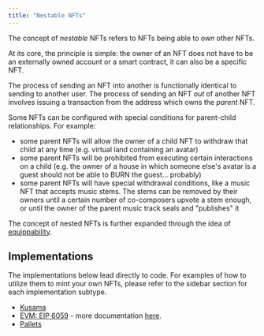 ```yaml
---
title: "Nestable NFTs"
---
```


The concept of _nestable_ NFTs refers to NFTs being able to _own_ other NFTs.

At its core, the principle is simple: the owner of an NFT does not have to be an externally owned
account or a smart contract, it can also be a specific NFT.

The process of sending an NFT into another is functionally identical to sending to another user. The
process of sending an NFT _out_ of another NFT involves issuing a transaction from the address which
owns the _parent_ NFT.

Some NFTs can be configured with special conditions for parent-child relationships. For example:

- some parent NFTs will allow the owner of a child NFT to withdraw that child at any time (e.g.
  virtual land containing an avatar)
- some parent NFTs will be prohibited from executing certain interactions on a child (e.g. the owner
  of a house in which someone else's avatar is a guest should not be able to BURN the guest...
  probably)
- some parent NFTs will have special withdrawal conditions, like a music NFT that accepts music
  stems. The stems can be removed by their owners until a certain number of co-composers upvote a
  stem enough, or until the owner of the parent music track seals and "publishes" it

The concept of nested NFTs is further expanded through the idea of
[equippability](/lego25-equippable).

## Implementations

The implementations below lead directly to code. For examples of how to utilize them to mint your own NFTs, please refer to the sidebar section for each implementation subtype.

- [Kusama](https://github.com/rmrk-team/rmrk-spec/blob/master/standards/rmrk2.0.0/entities/nft.md#children)
- [EVM: EIP 6059](https://eips.ethereum.org/EIPS/eip-6059) - more documentation [here](https://evm.rmrk.app/rmrk-legos-examples/nestable).
- [Pallets](https://github.com/rmrk-team/rmrk-substrate/blob/main/pallets/rmrk-core/src/lib.rs)